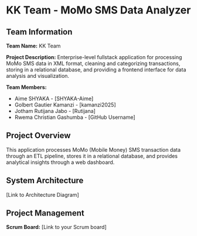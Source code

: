 # KK Team - MoMo SMS Data Analyzer

## Team Information

**Team Name:** KK Team

**Project Description:**
Enterprise-level fullstack application for processing MoMo SMS data in XML format, cleaning and categorizing transactions, storing in a relational database, and providing a frontend interface for data analysis and visualization.

**Team Members:**

- Aime SHYAKA - [SHYAKA-Aime]
- Golbert Gautier Kamanzi - [kamanzi2025]
- Jotham Rutijana Jabo - [Rutijana]
- Rwema Christian Gashumba - [GitHub Username]

## Project Overview

This application processes MoMo (Mobile Money) SMS transaction data through an ETL pipeline, stores it in a relational database, and provides analytical insights through a web dashboard.

## System Architecture

[Link to Architecture Diagram]

## Project Management

**Scrum Board:** [Link to your Scrum board]
